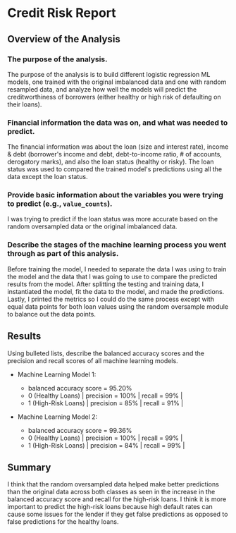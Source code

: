 # Credit Risk Report

## Overview of the Analysis


### The purpose of the analysis.

The purpose of the analysis is to build different logistic regression ML models, one trained with the original imbalanced data and one with random resampled data, and analyze how well the models will predict the creditworthiness of borrowers (either healthy or high risk of defaulting on their loans).

### Financial information the data was on, and what was needed to predict.

The financial information was about the loan (size and interest rate), income & debt (borrower's income and debt, debt-to-income ratio, # of accounts, derogatory marks), and also the loan status (healthy or risky). The loan status was used to compared the trained model's predictions using all the data except the loan status.

### Provide basic information about the variables you were trying to predict (e.g., `value_counts`).

I was trying to predict if the loan status was more accurate based on the random oversampled data or the original imbalanced data.

### Describe the stages of the machine learning process you went through as part of this analysis.

Before training the model, I needed to separate the data I was using to train the model and the data that I was going to use to compare the predicted results from the model. After splitting the testing and training data, I instantiated the model, fit the data to the model, and made the predictions. Lastly, I printed the metrics so I could do the same process except with equal data points for both loan values using the random oversample module to balance out the data points.

## Results

Using bulleted lists, describe the balanced accuracy scores and the precision and recall scores of all machine learning models.

* Machine Learning Model 1:
    * balanced accuracy score = 95.20%
    * 0 (Healthy Loans)   | precision = 100% | recall = 99% |
    * 1 (High-Risk Loans) | precision = 85% | recall = 91% |

* Machine Learning Model 2:
    * balanced accuracy score = 99.36%
    * 0 (Healthy Loans)   | precision = 100% | recall = 99% |
    * 1 (High-Risk Loans) | precision = 84% | recall = 99% |

## Summary

I think that the random oversampled data helped make better predictions than the original data across both classes as seen in the increase in the balanced accuracy score and recall for the high-risk loans. I think it is more important to predict the high-risk loans because high default rates can cause some issues for the lender if they get false predictions as opposed to false predictions for the healthy loans.
